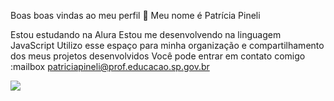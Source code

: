 Boas boas vindas ao meu perfil 💙
Meu nome é Patrícia Pineli

Estou estudando na Alura
Estou me desenvolvendo na linguagem JavaScript
Utilizo esse espaço para minha organização e compartilhamento dos meus projetos desenvolvidos
Você pode entrar em contato comigo :mailbox
patriciapineli@prof.educacao.sp.gov.br

![](https://media.tenor.com/BZ8PcPP_SVEAAAAi/teach-professor.gif)




